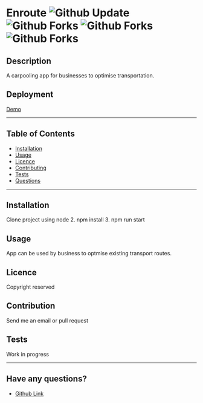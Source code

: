 # Enroute ![Github Update](https://img.shields.io/static/v1?label=Updated%20at&message=06-08-2020&color=yellow&?style=social&logo=github) ![Github Forks](https://img.shields.io/static/v1?label=Forks&message=0&color=green&?style=social&logo=github) ![Github Forks](https://img.shields.io/static/v1?label=stars&message=0&color=blue&?style=social&logo=github) ![Github Forks](https://img.shields.io/static/v1?label=open%20issues&message=0&color=orange&?style=social&logo=github)

## Description

A carpooling app for businesses  to optimise transportation.

## Deployment

 [Demo](https://enroute2020.herokuapp.com/)

---
## Table of Contents

 * [Installation](#installation)
 * [Usage](#usage)
 * [Licence](#licence)
 * [Contributing](#contributing)
 * [Tests](#tests)
 * [Questions](#questions) 
  
---
## Installation

Clone project using node 2. npm install 3. npm run start

## Usage

App can be used by business to optmise existing transport routes.

## Licence

Copyright reserved

## Contribution

Send me an email or pull request

## Tests

Work in progress

---
## Have any questions?
* [Github Link](https://api.github.com/users/MwansaMwango)